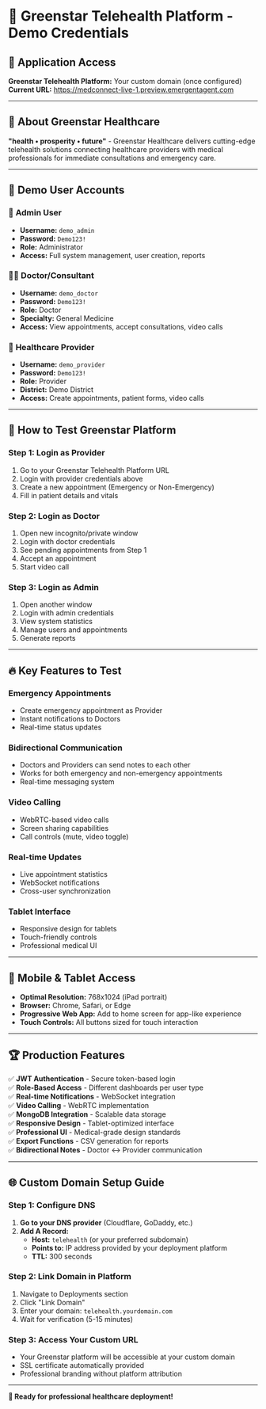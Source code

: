 # 🌟 Greenstar Telehealth Platform - Demo Credentials

## 🚀 **Application Access**
**Greenstar Telehealth Platform:** Your custom domain (once configured)
**Current URL:** https://medconnect-live-1.preview.emergentagent.com

---

## 🌟 **About Greenstar Healthcare**
**"health • prosperity • future"** - Greenstar Healthcare delivers cutting-edge telehealth solutions connecting healthcare providers with medical professionals for immediate consultations and emergency care.

---

## 👥 **Demo User Accounts**

### 🔧 **Admin User**
- **Username:** `demo_admin`
- **Password:** `Demo123!`
- **Role:** Administrator
- **Access:** Full system management, user creation, reports

### 👨‍⚕️ **Doctor/Consultant**  
- **Username:** `demo_doctor`
- **Password:** `Demo123!`
- **Role:** Doctor
- **Specialty:** General Medicine
- **Access:** View appointments, accept consultations, video calls

### 🏥 **Healthcare Provider**
- **Username:** `demo_provider` 
- **Password:** `Demo123!`
- **Role:** Provider
- **District:** Demo District
- **Access:** Create appointments, patient forms, video calls

---

## 🎯 **How to Test Greenstar Platform**

### **Step 1: Login as Provider**
1. Go to your Greenstar Telehealth Platform URL
2. Login with provider credentials above
3. Create a new appointment (Emergency or Non-Emergency)
4. Fill in patient details and vitals

### **Step 2: Login as Doctor** 
1. Open new incognito/private window
2. Login with doctor credentials
3. See pending appointments from Step 1
4. Accept an appointment
5. Start video call

### **Step 3: Login as Admin**
1. Open another window
2. Login with admin credentials  
3. View system statistics
4. Manage users and appointments
5. Generate reports

---

## 🔥 **Key Features to Test**

### **Emergency Appointments**
- Create emergency appointment as Provider
- Instant notifications to Doctors
- Real-time status updates

### **Bidirectional Communication**
- Doctors and Providers can send notes to each other
- Works for both emergency and non-emergency appointments
- Real-time messaging system

### **Video Calling**
- WebRTC-based video calls
- Screen sharing capabilities
- Call controls (mute, video toggle)

### **Real-time Updates**
- Live appointment statistics
- WebSocket notifications
- Cross-user synchronization

### **Tablet Interface**
- Responsive design for tablets
- Touch-friendly controls
- Professional medical UI

---

## 📱 **Mobile & Tablet Access**
- **Optimal Resolution:** 768x1024 (iPad portrait)
- **Browser:** Chrome, Safari, or Edge
- **Progressive Web App:** Add to home screen for app-like experience
- **Touch Controls:** All buttons sized for touch interaction

---

## 🏆 **Production Features**
✅ **JWT Authentication** - Secure token-based login  
✅ **Role-Based Access** - Different dashboards per user type  
✅ **Real-time Notifications** - WebSocket integration  
✅ **Video Calling** - WebRTC implementation  
✅ **MongoDB Integration** - Scalable data storage  
✅ **Responsive Design** - Tablet-optimized interface  
✅ **Professional UI** - Medical-grade design standards  
✅ **Export Functions** - CSV generation for reports  
✅ **Bidirectional Notes** - Doctor ↔ Provider communication  

---

## 🌐 **Custom Domain Setup Guide**

### **Step 1: Configure DNS**
1. **Go to your DNS provider** (Cloudflare, GoDaddy, etc.)
2. **Add A Record:**
   - **Host:** `telehealth` (or your preferred subdomain)
   - **Points to:** IP address provided by your deployment platform
   - **TTL:** 300 seconds

### **Step 2: Link Domain in Platform**
1. Navigate to Deployments section
2. Click "Link Domain"
3. Enter your domain: `telehealth.yourdomain.com`
4. Wait for verification (5-15 minutes)

### **Step 3: Access Your Custom URL**
- Your Greenstar platform will be accessible at your custom domain
- SSL certificate automatically provided
- Professional branding without platform attribution

---

**🎉 Ready for professional healthcare deployment!**